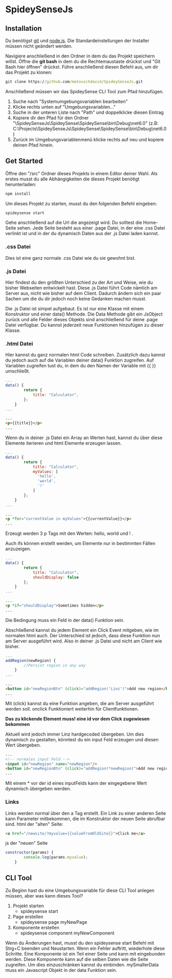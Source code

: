 # SpideySenseJs

## Installation

Du benötigst [git](https://git-scm.com/downloads) und [node.js](https://nodejs.org/en/download/).
Die Standardeinstellungen der Installer müssen nicht geändert werden.

Navigiere anschließend in den Ordner in dem du das Projekt speichern willst. Öffne die **git bash** in dem du die Rechtemaustaste drückst und "Git Bash hier öffnen" drückst.
Führe anschließend diesen Befehl aus, um dir das Projekt zu klonen:

```cmd
git clone https://github.com/matouschdavid/SpideySenseJs.git
```

Anschließend müssen wir das SpideySense CLI Tool zum Pfad hinzufügen.
1. Suche nach "Systemumgebungsvariablen bearbeiten"
2. Klicke rechts unten auf "Umgebungsvariablen..."
3. Suche in der unteren Liste nach "Path" und doppelklicke diesen Eintrag
4. Kopiere dir den Pfad für den Ordner "\SpideySenseJs\SpideySense\SpideySense\bin\Debug\net6.0" (z.B: C:\Projects\SpideySenseJs\SpideySense\SpideySense\bin\Debug\net6.0)
5. Zurück im Umgebungsvariablenmenü klicke rechts auf neu und kopiere deinen Pfad hinein.

## Get Started

Öffne den "/src" Ordner dieses Projekts in einem Editor deiner Wahl.
Als erstes musst du alle Abhängigkeiten die dieses Projekt benötigt herunterladen:
```cmd
npm install
```
Um dieses Projekt zu starten, musst du den folgenden Befehl eingeben:

```cmd
spideysense start
```

Gehe anschließend auf die Url die angezeigt wird. Du solltest die Home-Seite sehen. Jede Seite besteht aus einer .page Datei, in der eine .css Datei verlinkt ist und in der du dynamisch Daten aus der .js Datei laden kannst.

### .css Datei

Dies ist eine ganz normale .css Datei wie du sie gewohnt bist.

### .js Datei

Hier findest du den größten Unterschied zu der Art und Weise, wie du bisher Webseiten entwickelt hast. Diese .js Datei führt Code nämlich am Server aus, nicht wie bisher auf dem Client. Dadurch ändern sich ein paar Sachen um die du dir jedoch noch keine Gedanken machen musst.

Die .js Datei ist simpel aufgebaut. Es ist nur eine Klasse mit einem Konstruktor und einer data() Methode. Die Data Methode gibt ein JsObject zurück und alle Felder dieses Objekts sind anschließend für deine .page Datei verfügbar. Du kannst jederzeit neue Funktionen hinzufügen zu dieser Klasse.

### .html Datei

Hier kannst du ganz normalen html Code schreiben. Zusätzlich dazu kannst du jedoch auch auf die Variablen deiner data() Funktion zugreifen. Auf Variablen zugreifen tust du, in dem du den Namen der Variable mit {{ }} umschließt.
```js
...
data() {
        return {
            title: "Calculator",
        };
    }
...

```
```html
...
<p>{{title}}</p>
...
```

Wenn du in deiner .js Datei ein Array an Werten hast, kannst du über diese Elemente iterieren und html Elemente erzeugen lassen.
```js
...
data() {
        return {
            title: "Calculator",
            myValues: [
              'hello',
              'world',
              '!'
            ]
        };
    }
...

```
```html
...
<p *for="currentValue in myValues">{{currentValue}}</p>
...
```
Erzeugt werden 3 p Tags mit den Werten: hello, world und ! .

Auch ifs können erstellt werden, um Elemente nur in bestimmten Fällen anzuzeigen.
```js
...
data() {
        return {
            title: "Calculator",
            shouldDisplay: false
        };
    }
...

```
```html
...
<p *if="shouldDisplay">Sometimes hidden</p>
...
```
Die Bedingung muss ein Feld in der data() Funktion sein.

Abschließend kannst du jedem Element ein Click Event mitgeben, wie im normalen html auch.
Der Unterschied ist jedoch, dass diese Funktion nun am Server ausgeführt wird. Also in deiner .js Datei und nicht am Client wie bisher.
```js
...
addRegion(newRegion) {
        //Persist region in any way
    }
...
```
```html
...
<button id="newRegionBtn" (click)="addRegion('Linz')">Add new region</button>
...
```
Mit (click) kannst du eine Funktion angeben, die am Server ausgeführt werden soll. onclick Funktioniert weiterhin für Clientfunktionen.

**Das zu klickende Element muss! eine id vor dem Click zugewiesen bekommen**

Aktuell wird jedoch immer Linz hardgecoded übergeben. Um dies dynamisch zu gestalten, könntest du ein input Feld erzeugen und diesen Wert übergeben.
```html
...
<!-- normales input Feld -->
<input id="newRegion" name="newRegion"/>
<button id="newRegionBtn" (click)="addRegion(*newRegion)">Add new region</button>
...
```

Mit einem * vor der id eines inputFelds kann der eingegebene Wert dynamisch übergeben werden.

### Links

Links werden normal über den a Tag erstellt. Ein Link zu einer anderen Seite kann Parameter mitbekommen, die im Konstruktor der neuen Seite abrufbar sind.
html der "alten" Seite:
```html
<a href="/newsite/?myvalue={{valueFromOldSite}}">Click me</a>
```

js der "neuen" Seite
```js
constructor(params) {
        console.log(params.myvalue);
    }
   ```
   
 ## CLI Tool
 
 Zu Beginn hast du eine Umgebungsvariable für diese CLI Tool anlegen müssen, aber was kann dieses Tool?
 
 1. Projekt starten
    - spideysense start
 2. Page erstellen
    - spideysense page myNewPage
 3. Komponente erstellen
    - spideysense component myNewComponent

 Wenn du Änderungen hast, musst du den spideysense start Befehl mit Strg+C beenden und Neustarten. Wenn ein Fehler auftritt, wiederhole diese Schritte.
 Eine Komponente ist ein Teil einer Seite und kann mit <nameOfComponent-component></nameOfComponent-component> eingebunden werden. Diese Komponente kann auf die selben Daten wie die Seite zugreifen.
 Um dies einzuschränken kannst du <nameOfComponent-component data="mySmallerData"></nameOfComponent-component> einbinden. mySmallerData muss ein Javascript Objekt in der data Funktion sein.
